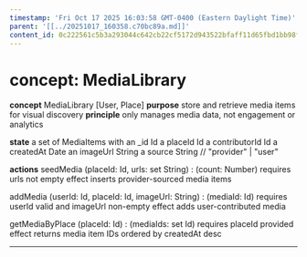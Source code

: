 ```yaml
---
timestamp: 'Fri Oct 17 2025 16:03:58 GMT-0400 (Eastern Daylight Time)'
parent: '[[../20251017_160358.c70bc89a.md]]'
content_id: 0c222561c5b3a293044c642cb22cf5172d943522bfaff11d65fbd1bb98f4b369
---
```


# concept: MediaLibrary

**concept** MediaLibrary \[User, Place]
**purpose** store and retrieve media items for visual discovery
**principle** only manages media data, not engagement or analytics

**state**
a set of MediaItems with
an \_id Id
a placeId Id
a contributorId Id
a createdAt Date
an imageUrl String
a source String // "provider" | "user"

**actions**
seedMedia (placeId: Id, urls: set String) : (count: Number)
requires urls not empty
effect inserts provider-sourced media items

addMedia (userId: Id, placeId: Id, imageUrl: String) : (mediaId: Id)
requires userId valid and imageUrl non-empty
effect adds user-contributed media

getMediaByPlace (placeId: Id) : (mediaIds: set Id)
requires placeId provided
effect returns media item IDs ordered by createdAt desc

***
